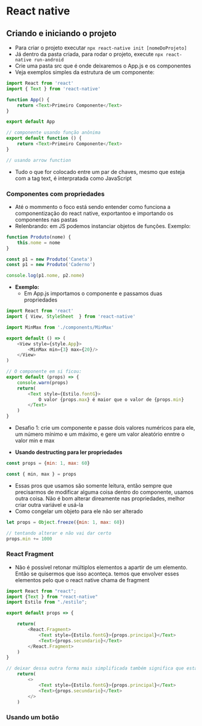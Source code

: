 # React native

## Criando e iniciando o projeto

* Para criar o projeto executar `npx react-native init [nomeDoProjeto]`
* Já dentro da pasta criada, para rodar o projeto, execute `npx react-native run-android`
* Crie uma pasta src que é onde deixaremos o App.js e os componentes
* Veja exemplos simples da estrutura de um componente:
```javascript
import React from 'react'
import { Text } from 'react-native'

function App() {
    return <Text>Primeiro Componente</Text>
}

export default App

// componente usando função anônima
export default function () {
    return <Text>Primeiro Componente</Text>
}

// usando arrow function

```
* Tudo o que for colocado entre um par de chaves, mesmo que esteja com a tag text, é interpratada como JavaScript

### Componentes com propriedades
* Até o mommento o foco está sendo entender como funciona a componentização do react native, exportantoo e importando os componentes nas pastas
* Relenbrando: em JS podemos instanciar objetos de funções. Exemplo:
```javascript
function Produto(nome) {
    this.nome = nome
}

const p1 = new Produto('Caneta')
const p1 = new Produto('Caderno')

console.log(p1.nome, p2.nome)
```
* **Exemplo:**
  * Em App.js importamos o componente e passamos duas propriedades
```javascript
import React from 'react'
import { View, StyleSheet  } from 'react-native'

import MinMax from './components/MinMax'

export default () => (
    <View style={style.App}>
        <MinMax min={3} max={20}/>
    </View>
)

// O componente em si ficou:
export default (props) => {
    console.warn(props)
    return(
        <Text style={Estilo.fontG}>
            O valor {props.max} é maior que o valor de {props.min}
        </Text>
    )
}
```

* Desafio 1: crie um componente e passe dois valores numéricos para ele, um número mínimo e um máximo, e gere um valor aleatório enntre o valor min e max

* **Usando destructing para ler propriedades**
```javascript
const props = {min: 1, max: 60}

const { min, max } = props
```

* Essas pros que usamos são somente leitura, então sempre que precisarmos de modificar alguma coisa dentro do componente, usamos outra coisa. Não é bom alterar direamente nas propriedades, melhor criar outra variável e usá-la
* Como congelar um objeto para ele não ser alterado
```javascript
let props = Object.freeze({min: 1, max: 60})

// tentando alterar e não vai dar certo
props.min += 1000

```

### React Fragment
* Não é possível retonar múltiplos elementos a apartir de um elemento. Então se quisermos que isso aconteça. temos que envolver esses elementos pelo que o react native chama de fragment
```javascript
import React from "react";
import {Text } from "react-native"
import Estilo from "./estilo";

export default props => {

    return(
        <React.Fragment>
            <Text style={Estilo.fontG}>{props.principal}</Text>
            <Text>{props.secundario}</Text>
        </React.Fragment>     
    )
}

// deixar dessa outra forma mais simplificada também significa que está envolvido com fragment
    return(
        <>
            <Text style={Estilo.fontG}>{props.principal}</Text>
            <Text>{props.secundario}</Text>
        </>     
    )
```

### Usando um botão